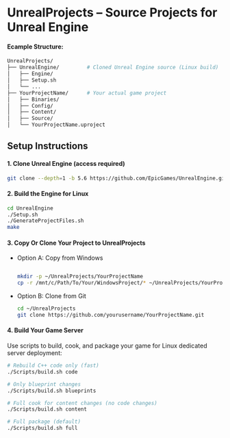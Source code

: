 # UnrealProjects – Source Projects for Unreal Engine

#### Ecample Structure:

```bash
UnrealProjects/
├── UnrealEngine/         # Cloned Unreal Engine source (Linux build)
│   ├── Engine/
│   ├── Setup.sh
│   └── ...
├── YourProjectName/      # Your actual game project
│   ├── Binaries/
│   ├── Config/
│   ├── Content/
│   ├── Source/
│   └── YourProjectName.uproject
```


## Setup Instructions


#### 1. Clone Unreal Engine (access required)

```bash
git clone --depth=1 -b 5.6 https://github.com/EpicGames/UnrealEngine.git
```


####  2. Build the Engine for Linux

```bash
cd UnrealEngine
./Setup.sh
./GenerateProjectFiles.sh
make

```
#### 3. Copy Or Clone Your Project to UnrealProjects

- Option A: Copy from Windows

    ```bash

    mkdir -p ~/UnrealProjects/YourProjectName
    cp -r /mnt/c/Path/To/Your/WindowsProject/* ~/UnrealProjects/YourProjectName/

    ```
- Option B: Clone from Git

    ```bash
    cd ~/UnrealProjects
    git clone https://github.com/yourusername/YourProjectName.git

    ```

#### 4. Build Your Game Server

Use scripts to build, cook, and package your game for Linux dedicated server deployment:

```bash
# Rebuild C++ code only (fast)
./Scripts/build.sh code

# Only blueprint changes
./Scripts/build.sh blueprints

# Full cook for content changes (no code changes)
./Scripts/build.sh content

# Full package (default)
./Scripts/build.sh full
```

